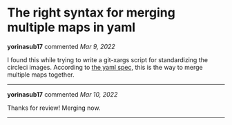 # The right syntax for merging multiple maps in yaml

**yorinasub17** commented *Mar 9, 2022*

I found this while trying to write a git-xargs script for standardizing the circleci images. According to [the yaml spec](https://yaml.org/type/merge.html), this is the way to merge multiple maps together.
<br />
***


**yorinasub17** commented *Mar 10, 2022*

Thanks for review! Merging now.
***

